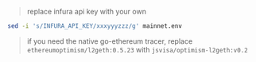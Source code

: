 > replace infura api key with your own

```bash
sed -i 's/INFURA_API_KEY/xxxyyyzzz/g' mainnet.env
```

> if you need the native go-ethereum tracer, replace `ethereumoptimism/l2geth:0.5.23` with `jsvisa/optimism-l2geth:v0.2`
